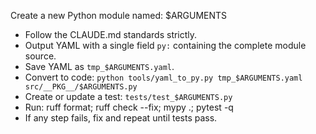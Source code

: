 Create a new Python module named: $ARGUMENTS

- Follow the CLAUDE.md standards strictly.
- Output YAML with a single field `py:` containing the complete module source.
- Save YAML as `tmp_$ARGUMENTS.yaml`.
- Convert to code:
  `python tools/yaml_to_py.py tmp_$ARGUMENTS.yaml src/__PKG__/$ARGUMENTS.py`
- Create or update a test: `tests/test_$ARGUMENTS.py`
- Run: ruff format; ruff check --fix; mypy .; pytest -q
- If any step fails, fix and repeat until tests pass.
